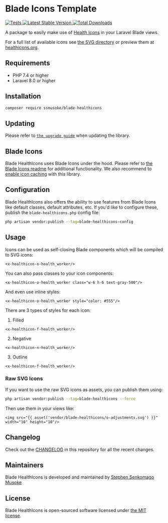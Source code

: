 # Blade Icons Template

<a href="https://github.com/ssmusoke/blade-healthicons/actions?query=workflow%3ATests">
    <img src="https://github.com/ssmusoke/blade-healthicons/workflows/Tests/badge.svg" alt="Tests">
</a>
<a href="https://packagist.org/packages/ssmusoke/blade-healthicons">
    <img src="https://img.shields.io/packagist/v/ssmusoke/blade-healthicons?style=pl" alt="Latest Stable Version">
</a>
<a href="https://packagist.org/packages/ssmusoke/blade-healthicons">
    <img src="https://img.shields.io/packagist/dt/ssmusoke/blade-healthicons" alt="Total Downloads">
</a>

A package to easily make use of [Health Icons](https://healthicons.org/) in your Laravel Blade views.

For a full list of available icons see [the SVG directory](resources/svg) or preview them at [healthicons.org](https://healthicons.org/).

## Requirements

- PHP 7.4 or higher
- Laravel 8.0 or higher

## Installation

```bash
composer require ssmusoke/blade-healthicons
```

## Updating

Please refer to [`the upgrade guide`](UPGRADE.md) when updating the library.

## Blade Icons

Blade HealthIcons uses Blade Icons under the hood. Please refer to [the Blade Icons readme](https://github.com/blade-ui-kit/blade-icons) for additional functionality. We also recommend to [enable icon caching](https://github.com/blade-ui-kit/blade-icons#caching) with this library.

## Configuration

Blade HealthIcons also offers the ability to use features from Blade Icons like default classes, default attributes, etc. If you'd like to configure these, publish the `blade-healthicons.php` config file:

```bash
php artisan vendor:publish --tag=blade-healthicons-config
```

## Usage

Icons can be used as self-closing Blade components which will be compiled to SVG icons:

```blade
<x-healthicon-o-health_worker/>
```

You can also pass classes to your icon components:

```blade
<x-healthicon-o-health_worker class="w-6 h-6 text-gray-500"/>
```

And even use inline styles:

```blade
<x-healthicon-o-health_worker style="color: #555"/>
```
There are 3 types of styles for each icon: 
1. Filled
```blade
<x-healthicon-f-health_worker/>
```
2. Negative
```blade
<x-healthicon-n-health_worker/>
```
3. Outline
```blade
<x-healthicon-f-health_worker/>
```
### Raw SVG Icons

If you want to use the raw SVG icons as assets, you can publish them using:

```bash
php artisan vendor:publish --tag=blade-healthicons --force
```

Then use them in your views like:

```blade
<img src="{{ asset('vendor/blade-healthicons/o-adjustments.svg') }}" width="10" height="10"/>
```

## Changelog

Check out the [CHANGELOG](CHANGELOG.md) in this repository for all the recent changes.

## Maintainers

Blade HealthIcons is developed and maintained by [Stephen Senkomago Musoke](https://ssmusoke.com)

## License

Blade HealthIcons is open-sourced software licensed under [the MIT license](LICENSE.md).
